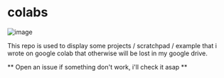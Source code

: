 # colabs
![image](https://user-images.githubusercontent.com/12396148/182847855-2812ce25-e532-410e-b1c4-792f92f9c55f.png)

This repo is used to display some projects / scratchpad / example that i wrote on google colab that otherwise will be lost in my google drive.

** Open an issue if something don't work, i'll check it asap **
